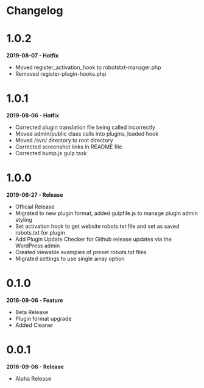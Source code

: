 # Changelog

# 1.0.2
**2019-08-07 - Hotfix**

* Moved register_activation_hook to robotstxt-manager.php
* Removed register-plugin-hooks.php

# 1.0.1
**2019-08-06 - Hotfix**

* Corrected plugin translation file being called incorrectly
* Moved admin/public class calls into plugins_loaded hook
* Moved /svn/ directory to root directory
* Corrected screenshot links in README file
* Corrected bump.js gulp task

# 1.0.0
**2019-06-27 - Release**

* Official Release
* Migrated to new plugin format, added gulpfile.js to manage plugin admin styling
* Set activation hook to get website robots.txt file and set as saved robots.txt for plugin
* Add Plugin Update Checker for Github release updates via the WordPress admin
* Created viewable examples of preset robots.txt files
* Migrated settings to use single array option

# 0.1.0
**2016-09-06 - Feature**

* Beta Release
* Plugin format upgrade
* Added Cleaner

# 0.0.1
**2016-09-06 - Release**

* Alpha Release
